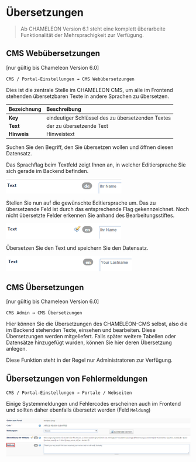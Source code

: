 # Übersetzungen

> Ab CHAMELEON Version 6.1 steht eine komplett überarbeite Funktionalität der Mehrsprachigkeit zur Verfügung.

## CMS Webübersetzungen

\[nur gültig bis Chameleon Version 6.0\]

```text
CMS / Portal-Einstellungen → CMS Webübersetzungen
```

Dies ist die zentrale Stelle im CHAMELEON CMS, um alle im Frontend stehenden übersetzbaren Texte in andere Sprachen zu übersetzen.

| Bezeichnung | Beschreibung |
| :--- | :--- |
| **Key** | eindeutiger Schlüssel des zu übersetzenden Textes |
| **Text** | der zu übersetzende Text |
| **Hinweis** | Hinweistext |

Suchen Sie den Begriff, den Sie übersetzen wollen und öffnen diesen Datensatz.

Das Sprachflag beim Textfeld zeigt Ihnen an, in welcher Editiersprache Sie sich gerade im Backend befinden.

![](../../.gitbook/assets/cms_webuebersetzungen1.png)

Stellen Sie nun auf die gewünschte Editiersprache um. Das zu übersetzende Feld ist durch das entsprechende Flag gekennzeichnet. Noch nicht übersetzte Felder erkennen Sie anhand des Bearbeitungsstiftes.

![](../../.gitbook/assets/cms_webuebersetzungen2.png)

Übersetzen Sie den Text und speichern Sie den Datensatz.

![](../../.gitbook/assets/cms_webuebersetzungen3.png)

## CMS Übersetzungen

\[nur gültig bis Chameleon Version 6.0\]

```text
CMS Admin → CMS Übersetzungen
```

Hier können Sie die Übersetzungen des CHAMELEON-CMS selbst, also die im Backend stehenden Texte, einsehen und bearbeiten. Diese Übersetzungen werden mitgeliefert. Falls später weitere Tabellen oder Datensätze hinzugefügt wurden, können Sie hier deren Übersetzung anlegen.

Diese Funktion steht in der Regel nur Administratoren zur Verfügung.

## Übersetzungen von Fehlermeldungen

```text
CMS / Portal-Einstellungen → Portale / Webseiten
```

Einige Systemmeldungen und Fehlercodes erscheinen auch im Frontend und sollten daher ebenfalls übersetzt werden \(Feld `Meldung`\)

![](../../.gitbook/assets/cms_uebersetzungen.png)

